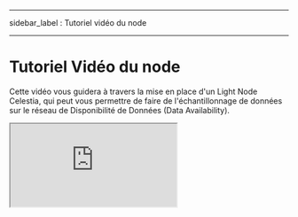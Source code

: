 - - -
sidebar_label : Tutoriel vidéo du node
- - -

# Tutoriel Vidéo du node
<!-- markdownlint-disable MD033 -->

Cette vidéo vous guidera à travers la mise en place d'un Light Node Celestia, qui peut vous permettre de faire de l'échantillonnage de données sur le réseau de Disponibilité de Données (Data Availability).

<div class="youtube-wrapper">
  <iframe
     class="youtube-video"
     title="Exécuter un light node Celestia"
     src="https://www.youtube.com/embed/9uL3jZe4mTY"
     allowfullscreen
>
  </iframe>
</div>

